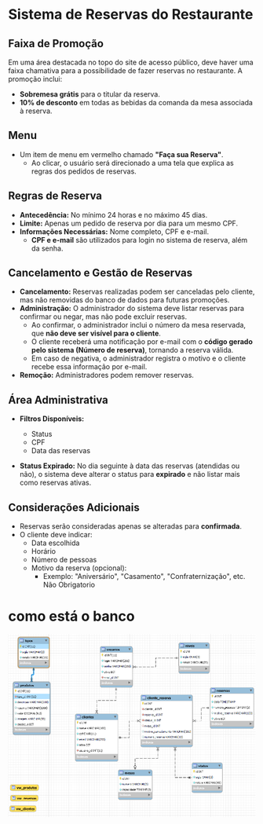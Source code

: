 # Sistema de Reservas do Restaurante

## Faixa de Promoção

Em uma área destacada no topo do site de acesso público, deve haver uma faixa chamativa para a possibilidade de fazer reservas no restaurante. A promoção inclui:

- **Sobremesa grátis** para o titular da reserva.
- **10% de desconto** em todas as bebidas da comanda da mesa associada à reserva.

## Menu

- Um item de menu em vermelho chamado **"Faça sua Reserva"**.
  - Ao clicar, o usuário será direcionado a uma tela que explica as regras dos pedidos de reservas.

## Regras de Reserva

- **Antecedência:** No mínimo 24 horas e no máximo 45 dias.
- **Limite:** Apenas um pedido de reserva por dia para um mesmo CPF.
- **Informações Necessárias:** Nome completo, CPF e e-mail.
  - **CPF e e-mail** são utilizados para login no sistema de reserva, além da senha.

## Cancelamento e Gestão de Reservas

- **Cancelamento:** Reservas realizadas podem ser canceladas pelo cliente, mas não removidas do banco de dados para futuras promoções.
- **Administração:** O administrador do sistema deve listar reservas para confirmar ou negar, mas não pode excluir reservas.
  - Ao confirmar, o administrador inclui o número da mesa reservada, que **não deve ser visível para o cliente**.
  - O cliente receberá uma notificação por e-mail com o **código gerado pelo sistema (Número de reserva)**, tornando a reserva válida.
  - Em caso de negativa, o administrador registra o motivo e o cliente recebe essa informação por e-mail.
- **Remoção:** Administradores podem remover reservas.

## Área Administrativa

- **Filtros Disponíveis:**
  - Status
  - CPF
  - Data das reservas

- **Status Expirado:** No dia seguinte à data das reservas (atendidas ou não), o sistema deve alterar o status para **expirado** e não listar mais como reservas ativas.

## Considerações Adicionais

- Reservas serão consideradas apenas se alteradas para **confirmada**.
- O cliente deve indicar:
  - Data escolhida
  - Horário
  - Número de pessoas
  - Motivo da reserva (opcional):
    - Exemplo: "Aniversário", "Casamento", "Confraternização", etc. Não Obrigatorio

# como está o banco
![logico banco](/arquivos_projeto/database/print_banco.PNG)
